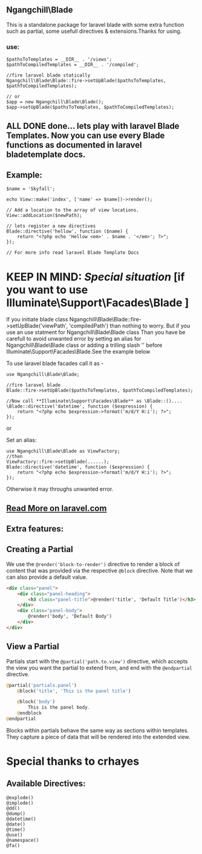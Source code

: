## Ngangchill\Blade
    
This is a standalone package for laravel blade with some extra function such as partial, some usefull directives
& extensions.Thanks for using.

### use:

    $pathsToTemplates = __DIR__ . '/views';
    $pathToCompiledTemplates = __DIR__ . '/compiled';
    
    //fire laravel blade statically
    Ngangchill\Blade\Blade::fire->setUpBlade($pathsToTemplates, $pathToCompiledTemplates);
    
    // or 
    $app = new Ngangchill\Blade\Blade();
    $app->setUpBlade($pathsToTemplates, $pathToCompiledTemplates);
    
    
## ALL DONE done... lets play with laravel **Blade Templates**. Now you can use every Blade functions as documented in laravel bladetemplate docs.

## Example:    
    
    $name = 'Skyfall';

    echo View::make('index', ['name' => $name])->render();
    
    // Add a location to the array of view locations.
    View::addLocation($newPath);
    
    // lets register a new directives
    Blade::directive('hellow', function ($name) {
        return "<?php echo 'Hellow <em>' . $name . '</em>'; ?>";
    });
    
    // For more info read laravel Blade Template Docs 
    
# KEEP IN MIND: *Special situation* [if you want to use Illuminate\Support\Facades\Blade ]
If you initiate blade class Ngangchill\Blade\Blade::fire->setUpBlade('viewPath', 'compiledPath') than nothing to worry.
But if you use an use statment for Ngangchill\Blade\Blade class Than you have be carefull to avoid unwanted error by setting an alias for Ngangchill\Blade\Blade class or
 adding a trilling slash '\' before Illuminate\Support\Facades\Blade.See the example below 


To use laravel blade facades call it as -
    
    use Ngangchill\Blade\Blade;
    
    //fire laravel blade
    Blade::fire->setUpBlade($pathsToTemplates, $pathToCompiledTemplates);
    
    //Now call **Illuminate\Support\Facades\Blade** as \Blade::()....
    \Blade::directive('datetime', function ($expression) {
        return "<?php echo $expression->format('m/d/Y H:i'); ?>";
    });
    
or 

Set an alias:

    use Ngangchill\Blade\Blade as ViewFactory;
    //then
    ViewFactory::fire->setUpBlade(......);
    Blade::directive('datetime', function ($expression) {
        return "<?php echo $expression->format('m/d/Y H:i'); ?>";
    });
    
Otherwise it may throughs unwanted error.   
    
## [Read More on laravel.com](https://laravel.com/docs/5.3/blade)
   
   
## Extra features:

Creating a Partial
------------------
We use the `@render('block-to-render')` directive to render a block of content that was provided via the respective `@block` directive. Note that we can also provide a default value.

```html
<div class="panel">
    <div class="panel-heading">
        <h3 class="panel-title">@render('title', 'Default Title')</h3>
    </div>
    <div class="panel-body">
        @render('body', 'Default Body')
    </div>
</div> 
```

View a Partial
-------------------

Partials start with the `@partial('path.to.view')` directive, which accepts the view you want the partial to extend from, and end with the `@endpartial` directive.

```php
@partial('partials.panel')
    @block('title', 'This is the panel title')

    @block('body')
        This is the panel body.
    @endblock
@endpartial
```

Blocks within partials behave the same way as sections within templates. They capture a piece of data that will be rendered into the extended view.

# Special thanks to **crhayes**

## Available Directives:

    @explode()
    @implode()
    @dd()
    @dump()
    @datetime()
    @date()
    @time()
    @use()
    @namespace()
    @fa()